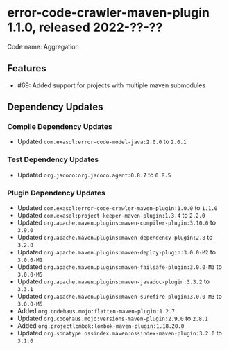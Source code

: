# error-code-crawler-maven-plugin 1.1.0, released 2022-??-??

Code name: Aggregation

## Features

* #69: Added support for projects with multiple maven submodules

## Dependency Updates

### Compile Dependency Updates

* Updated `com.exasol:error-code-model-java:2.0.0` to `2.0.1`

### Test Dependency Updates

* Updated `org.jacoco:org.jacoco.agent:0.8.7` to `0.8.5`

### Plugin Dependency Updates

* Updated `com.exasol:error-code-crawler-maven-plugin:1.0.0` to `1.1.0`
* Updated `com.exasol:project-keeper-maven-plugin:1.3.4` to `2.2.0`
* Updated `org.apache.maven.plugins:maven-compiler-plugin:3.10.0` to `3.9.0`
* Updated `org.apache.maven.plugins:maven-dependency-plugin:2.8` to `3.2.0`
* Updated `org.apache.maven.plugins:maven-deploy-plugin:3.0.0-M2` to `3.0.0-M1`
* Updated `org.apache.maven.plugins:maven-failsafe-plugin:3.0.0-M3` to `3.0.0-M5`
* Updated `org.apache.maven.plugins:maven-javadoc-plugin:3.3.2` to `3.3.1`
* Updated `org.apache.maven.plugins:maven-surefire-plugin:3.0.0-M3` to `3.0.0-M5`
* Added `org.codehaus.mojo:flatten-maven-plugin:1.2.7`
* Updated `org.codehaus.mojo:versions-maven-plugin:2.9.0` to `2.8.1`
* Added `org.projectlombok:lombok-maven-plugin:1.18.20.0`
* Updated `org.sonatype.ossindex.maven:ossindex-maven-plugin:3.2.0` to `3.1.0`
